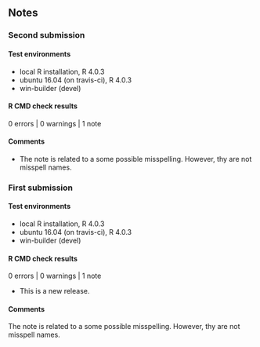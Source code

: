 ## Notes

### Second submission

#### Test environments
* local R installation, R 4.0.3
* ubuntu 16.04 (on travis-ci), R 4.0.3
* win-builder (devel)

#### R CMD check results

0 errors | 0 warnings | 1 note

#### Comments

* The note is related to a some possible misspelling. However, thy are not misspell names.

### First submission

#### Test environments
* local R installation, R 4.0.3
* ubuntu 16.04 (on travis-ci), R 4.0.3
* win-builder (devel)

#### R CMD check results

0 errors | 0 warnings | 1 note

* This is a new release.

#### Comments

The note is related to a some possible misspelling. However, thy are not misspell names.
